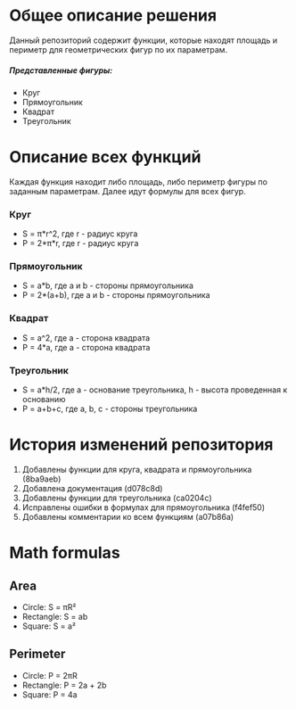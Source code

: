 # Общее описание решения
Данный репозиторий содержит функции, которые находят площадь и периметр для геометрических фигур по их параметрам.
##### Представленные фигуры:
- Круг
- Прямоугольник
- Квадрат
- Треугольник

# Описание всех функций
Каждая функция находит либо площадь, либо периметр фигуры по заданным параметрам. Далее идут формулы для всех фигур.
### Круг
- S = π*r^2, где r - радиус круга
- P = 2*π\*r, где r - радиус круга

### Прямоугольник
- S = a*b, где a и b - стороны прямоугольника
- P = 2*(a+b), где a и b - стороны прямоугольника

### Квадрат
- S = a^2, где a - сторона квадрата
- P = 4*a, где a - сторона квадрата

### Треугольник
- S = a*h/2, где a - основание треугольника, h - высота проведенная к основанию
- P = a+b+c, где a, b, c - стороны треугольника

# История изменений репозитория
1. Добавлены функции для круга, квадрата и прямоугольника (8ba9aeb)
2. Добавлена документация (d078c8d)
3. Добавлены функции для треугольника (ca0204c)
4. Исправлены ошибки в формулах для прямоугольника (f4fef50)
5. Добавлены комментарии ко всем функциям (a07b86a)

# Math formulas
## Area
- Circle: S = πR²
- Rectangle: S = ab
- Square: S = a²

## Perimeter
- Circle: P = 2πR
- Rectangle: P = 2a + 2b
- Square: P = 4a